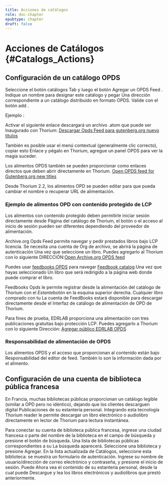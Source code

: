 ```yaml
---
title: Acciones de catálogos
role: doc-chapter
epubtype: chapter
draft: false
---
```




# Acciones de Catálogos {#Catalogs_Actions}

## Configuración de un catálogo OPDS

Seleccione el botón <span class = "ui_button"> catálogos </span> Tab y luego el botón <span class = "ui_button"> Agregar un OPDS
Feed </span>. Indique un nombre para designar este catálogo y pegar
Una dirección correspondiente a un catálogo distribuido en formato OPDS.
Valide con el botón <span class = "ui_button"> add </span>.

Ejemplo :

Activar el siguiente enlace descargará un archivo .atom que puede ser
Inaugurado con Thorium: [Descargar Opds Feed para gutenberg.org nuevo títulos](https://www.gutenberg.org/ebooks/search.opds/)

También es posible usar el menú contextual (generalmente clic correcto), copiar esto
Enlace y pégalo en Thorium, agregue un panel OPDS para ver la magia
suceder.

Los alimentos OPDS también se pueden proporcionar como enlaces directos que deben abrir
directamente en Thorium. [Open OPDS feed for Gutenberg.org new titles](https://www.gutenberg.org/ebooks/search.opds/)

Desde Thorium 2.2, los alimentos OPD se pueden editar para que pueda cambiar el nombre
o recuperar URL de alimentación.

### Ejemplo de alimentos OPD con contenido protegido de LCP

Los alimentos con contenido protegido deben permitirle iniciar sesión directamente desde
Página del catálogo de Thorium, el botón o el acceso al inicio de sesión pueden ser diferentes
dependiendo del proveedor de alimentación.

Archive.org Opds Feed permite navegar y pedir prestados libros bajo LCP
licencia. Se necesita una cuenta de Org de archivo, se abrirá la página de autenticación
Una vez que seleccione un libro. Puedes agregarlo al Thorium con lo siguiente
DIRECCIÓN:[Open Archive.org OPDS feed](https://archive.org/services/opds)

Puedes usar [feedbooks
OPDS](https://catalog.feedbooks.com/catalog/index.json) para navegar
[Feedbook catalog](https://www.feedbooks.com/#).Una vez que hayas seleccionado
Un libro que será redirigido a la página web donde puede comprar el libro.

Feedbooks Opds le permite registrar desde la alimentación del catálogo de Thorium con el
*Estante*botón en la esquina superior derecha. Cualquier libro comprado con tu
La cuenta de FeedBooks estará disponible para descargar directamente desde el
Interfaz de catálogo de alimentación de OPD de Thorium.

Para fines de prueba, EDRLAB proporciona una alimentación con tres publicaciones gratuitas
bajo protección LCP. Puedes agregarlo a Thorium con lo siguiente
Dirección: [Agregar público EDRLAB OPDS](https://edrlab.org/public/feed/opds-lcp.json)

### Responsabilidad de alimentación de OPDS

Los alimentos OPDS y el acceso que proporcionan al contenido están bajo
Responsabilidad del editor de feed. También lo son la información dada por
el alimento.

## Configuración de una cuenta de biblioteca pública francesa

En Francia, muchas bibliotecas públicas proporcionan un catálogo legible
(similar a OPD pero no idéntico), dejando que los clientes descarguen digital
Publicaciones de su estantería personal. Integrando esta tecnología
Thorium reader le permite descargar un libro electrónico o audiolibro directamente
en lector de Thorium para lectura instantánea.

Para conectar su cuenta de biblioteca pública francesa, ingrese una ciudad francesa o parte del nombre de la biblioteca en el campo de búsqueda y
presione el botón de búsqueda. Una lista de bibliotecas públicas correspondientes a su
La búsqueda aparecerá. Seleccione una biblioteca y presione Agregar. En la lista actualizada de
Catálogos, seleccione esta biblioteca: se muestra un formulario de autenticación.
Ingrese su nombre de usuario/dirección de correo electrónico y contraseña, y presione el inicio de sesión. Puede
Ahora vea el contenido de su estantería personal, desde la cual puede
Descargue y lea los libros electrónicos y audiolibros que prestó anteriormente.
